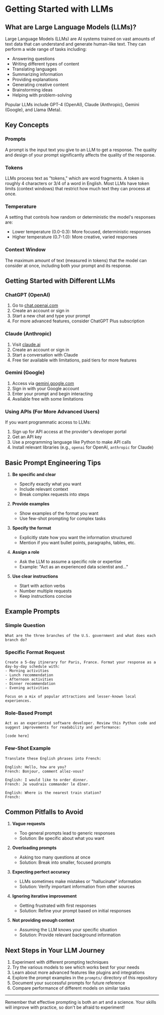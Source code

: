 # Getting Started with LLMs

## What are Large Language Models (LLMs)?

Large Language Models (LLMs) are AI systems trained on vast amounts of text data that can understand and generate human-like text. They can perform a wide range of tasks including:

- Answering questions
- Writing different types of content
- Translating languages
- Summarizing information
- Providing explanations
- Generating creative content
- Brainstorming ideas
- Helping with problem-solving

Popular LLMs include GPT-4 (OpenAI), Claude (Anthropic), Gemini (Google), and Llama (Meta).

## Key Concepts

### Prompts
A prompt is the input text you give to an LLM to get a response. The quality and design of your prompt significantly affects the quality of the response.

### Tokens
LLMs process text as "tokens," which are word fragments. A token is roughly 4 characters or 3/4 of a word in English. Most LLMs have token limits (context windows) that restrict how much text they can process at once.

### Temperature
A setting that controls how random or deterministic the model's responses are:
- Lower temperature (0.0-0.3): More focused, deterministic responses
- Higher temperature (0.7-1.0): More creative, varied responses

### Context Window
The maximum amount of text (measured in tokens) that the model can consider at once, including both your prompt and its response.

## Getting Started with Different LLMs

### ChatGPT (OpenAI)
1. Go to [chat.openai.com](https://chat.openai.com)
2. Create an account or sign in
3. Start a new chat and type your prompt
4. For more advanced features, consider ChatGPT Plus subscription

### Claude (Anthropic)
1. Visit [claude.ai](https://claude.ai)
2. Create an account or sign in
3. Start a conversation with Claude
4. Free tier available with limitations, paid tiers for more features

### Gemini (Google)
1. Access via [gemini.google.com](https://gemini.google.com)
2. Sign in with your Google account
3. Enter your prompt and begin interacting
4. Available free with some limitations

### Using APIs (For More Advanced Users)
If you want programmatic access to LLMs:
1. Sign up for API access at the provider's developer portal
2. Get an API key
3. Use a programming language like Python to make API calls
4. Install relevant libraries (e.g., `openai` for OpenAI, `anthropic` for Claude)

## Basic Prompt Engineering Tips

1. **Be specific and clear**
   - Specify exactly what you want
   - Include relevant context
   - Break complex requests into steps

2. **Provide examples**
   - Show examples of the format you want
   - Use few-shot prompting for complex tasks

3. **Specify the format**
   - Explicitly state how you want the information structured
   - Mention if you want bullet points, paragraphs, tables, etc.

4. **Assign a role**
   - Ask the LLM to assume a specific role or expertise
   - Example: "Act as an experienced data scientist and..."

5. **Use clear instructions**
   - Start with action verbs
   - Number multiple requests
   - Keep instructions concise

## Example Prompts

### Simple Question
```
What are the three branches of the U.S. government and what does each branch do?
```

### Specific Format Request
```
Create a 5-day itinerary for Paris, France. Format your response as a day-by-day schedule with:
- Morning activities
- Lunch recommendation
- Afternoon activities
- Dinner recommendation
- Evening activities

Focus on a mix of popular attractions and lesser-known local experiences.
```

### Role-Based Prompt
```
Act as an experienced software developer. Review this Python code and suggest improvements for readability and performance:

[code here]
```

### Few-Shot Example
```
Translate these English phrases into French:

English: Hello, how are you?
French: Bonjour, comment allez-vous?

English: I would like to order dinner.
French: Je voudrais commander le dîner.

English: Where is the nearest train station?
French:
```

## Common Pitfalls to Avoid

1. **Vague requests**
   - Too general prompts lead to generic responses
   - Solution: Be specific about what you want

2. **Overloading prompts**
   - Asking too many questions at once
   - Solution: Break into smaller, focused prompts

3. **Expecting perfect accuracy**
   - LLMs sometimes make mistakes or "hallucinate" information
   - Solution: Verify important information from other sources

4. **Ignoring iterative improvement**
   - Getting frustrated with first responses
   - Solution: Refine your prompt based on initial responses

5. **Not providing enough context**
   - Assuming the LLM knows your specific situation
   - Solution: Provide relevant background information

## Next Steps in Your LLM Journey

1. Experiment with different prompting techniques
2. Try the various models to see which works best for your needs
3. Learn about more advanced features like plugins and integrations
4. Explore the prompt examples in the `prompts/` directory of this repository
5. Document your successful prompts for future reference
6. Compare performance of different models on similar tasks

---

Remember that effective prompting is both an art and a science. Your skills will improve with practice, so don't be afraid to experiment! 